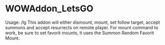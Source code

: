 # WOWAddon_LetsGO
Usage: /lg
This addon will either dismount, mount, set follow target, accept summons and accept resurrects on remote player.
For mount command to work, be sure to set favorit mounts, it uses the Summon Random Favorit Mount.
